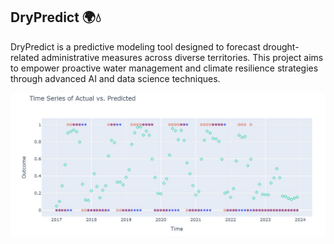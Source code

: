 ## DryPredict 🌍💧
DryPredict is a predictive modeling tool designed to forecast drought-related administrative measures across diverse territories. 
This project aims to empower proactive water management and climate resilience strategies through advanced AI and data science techniques.

<img src="image_result.JPG" alt="Comparison of Prefectural Drought Orders in Deux-Sèvres (2017-2024) with Actual Data" width="800">

